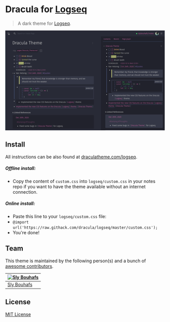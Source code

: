 # Dracula for [Logseq](http://logseq.com)

> A dark theme for [Logseq](http://logseq.com).

![Screenshot](./screenshot.png)

## Install

All instructions can be also found at [draculatheme.com/logseq](https://draculatheme.com/logseq).

##### Offline install:

- Copy the content of `custom.css` into `logseq/custom.css` in your notes repo if you want to have the theme available without an internet connection.

##### Online install:

- Paste this line to your `logseq/custom.css` file:
- `@import url('https://raw.githack.com/dracula/logseq/master/custom.css');`
- You're done! 
  
## Team

This theme is maintained by the following person(s) and a bunch of [awesome contributors](https://github.com/slybouhafs/logseq-dracula/graphs/contributors).

[![Sly Bouhafs](https://github.com/slybouhafs.png?size=100)](https://github.com/slybouhafs) |
--- |
[Sly Bouhafs](https://github.com/slybouhafs) |

## License

[MIT License](./LICENSE)
